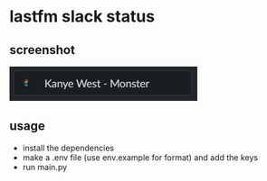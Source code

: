 # lastfm slack status

## screenshot

![screenshot](image.png)

## usage

- install the dependencies
- make a .env file (use env.example for format) and add the keys
- run main.py
